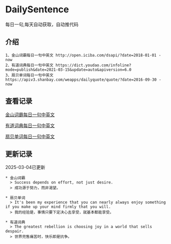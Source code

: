 # DailySentence

每日一句,每天自动获取，自动推代码

## 介绍

```
1、金山词霸每日一句中英文 http://open.iciba.com/dsapi/?date=2018-01-01 - now
2、有道词典每日一句中英文 https://dict.youdao.com/infoline?mode=publish&date=2021-03-15&update=auto&apiversion=6.0
3、扇贝单词每日一句中英文 https://apiv3.shanbay.com/weapps/dailyquote/quote/?date=2016-09-30 - now
```

## 查看记录

[金山词霸每日一句中英文](./data/iciba/)

[有道词典每日一句中英文](./data/youdao/)

[扇贝单词每日一句中英文](./data/shanbay/)

## 更新记录
2025-03-04已更新 
```
* 金山词霸
  > Success depends on effort, not just desire.
  > 成功源于努力，而非渴望。

* 扇贝单词
  > It's been my experience that you can nearly always enjoy something if you make up your mind firmly that you will.
  > 我的经验是，事情只要下定决心去享受，就基本都能享受。

* 有道词典
  > The greatest rebellion is choosing joy in a world that sells despair.
  > 世界兜售痛苦时，快乐即是抗争。

```
